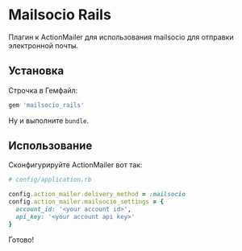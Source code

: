 # Mailsocio Rails

Плагин к ActionMailer для использования mailsocio для отправки электронной почты.

## Установка

Строчка в Гемфайл:

```ruby
gem 'mailsocio_rails'
```

Ну и выполните `bundle`.

## Использование

Сконфигурируйте ActionMailer вот так:

```ruby
# config/application.rb

config.action_mailer.delivery_method = :mailsocio
config.action_mailer.mailsocio_settings = {
  account_id: '<your account id>',
  api_key: '<your account api key>'
}
```

Готово!
